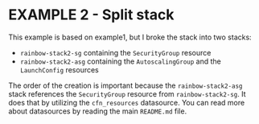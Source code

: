 EXAMPLE 2 - Split stack
=======================

This example is based on example1, but I broke the stack into two stacks:
* `rainbow-stack2-sg` containing the `SecurityGroup` resource
* `rainbow-stack2-asg` containing the `AutoscalingGroup` and the `LaunchConfig` resources
 
The order of the creation is important because the `rainbow-stack2-asg` stack references the `SecurityGroup` resource from `rainbow-stack2-sg`. It does that by utilizing the `cfn_resources` datasource. You can read more about datasources by reading the main `README.md` file.

